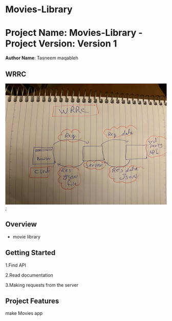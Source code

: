 # Movies-Library

# Project Name: Movies-Library - Project Version: Version 1

**Author Name**: Tasneem maqableh

## WRRC
![WRRC](assest/wrrc2.jpeg);

## Overview
- movie library

## Getting Started
1.Find API

2.Read documentation

3.Making requests from the server

## Project Features
make Movies app